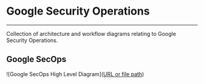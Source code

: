 # Google Security Operations
---
Collection of architecture and workflow diagrams relating to Google Security Operations.
## Google SecOps 
![Google SecOps High Level Diagram]([URL or file path](https://github.com/goog-cmmartin/thatsiemguy/blob/main/reference_architectures/GoogleSecOps_HLD_v001.png))

